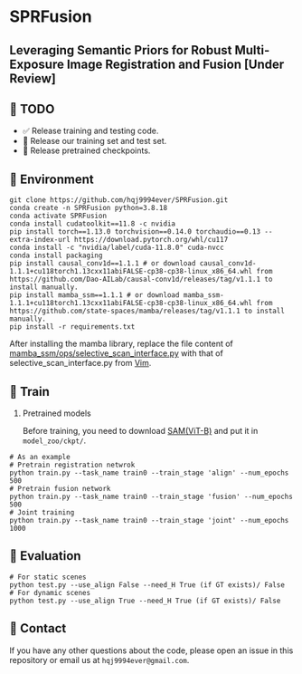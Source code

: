 # SPRFusion
## Leveraging Semantic Priors for Robust Multi-Exposure Image Registration and Fusion [Under Review]
## :memo: TODO
- :white_check_mark: Release training and testing code.
- :black_square_button: Release our training set and test set.
- :black_square_button: Release pretrained checkpoints.

## :monorail: Environment

```shell
git clone https://github.com/hqj9994ever/SPRFusion.git
conda create -n SPRFusion python=3.8.18
conda activate SPRFusion
conda install cudatoolkit==11.8 -c nvidia
pip install torch==1.13.0 torchvision==0.14.0 torchaudio==0.13 --extra-index-url https://download.pytorch.org/whl/cu117
conda install -c "nvidia/label/cuda-11.8.0" cuda-nvcc
conda install packaging
pip install causal_conv1d==1.1.1 # or download causal_conv1d-1.1.1+cu118torch1.13cxx11abiFALSE-cp38-cp38-linux_x86_64.whl from https://github.com/Dao-AILab/causal-conv1d/releases/tag/v1.1.1 to install manually.
pip install mamba_ssm==1.1.1 # or download mamba_ssm-1.1.1+cu118torch1.13cxx11abiFALSE-cp38-cp38-linux_x86_64.whl from https://github.com/state-spaces/mamba/releases/tag/v1.1.1 to install manually.
pip install -r requirements.txt
```
After installing the mamba library, replace the file content of <u>mamba_ssm/ops/selective_scan_interface.py</u> with that of selective_scan_interface.py from [Vim](https://github.com/hustvl/Vim).

## :tennis: Train
1. Pretrained models

    Before training, you need to download [SAM(ViT-B)](https://dl.fbaipublicfiles.com/segment_anything/sam_vit_b_01ec64.pth) and put it in `model_zoo/ckpt/`.

```shell
# As an example
# Pretrain registration netwrok
python train.py --task_name train0 --train_stage 'align' --num_epochs 500
# Pretrain fusion network
python train.py --task_name train0 --train_stage 'fusion' --num_epochs 500
# Joint training
python train.py --task_name train0 --train_stage 'joint' --num_epochs 1000
```

## :gun: Evaluation

```shell
# For static scenes
python test.py --use_align False --need_H True (if GT exists)/ False
# For dynamic scenes
python test.py --use_align True --need_H True (if GT exists)/ False
```

## :email: Contact
  If you have any other questions about the code, please open an issue in this repository or email us at  `hqj9994ever@gmail.com`.
